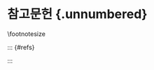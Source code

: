 # 참고문헌 {.unnumbered}

\footnotesize

::: {#refs}
<!-- 
Do not edit this page.

References are automatically generated here from the BibTex file (References.bib)

...which you should create using your reference manager.
-->
:::